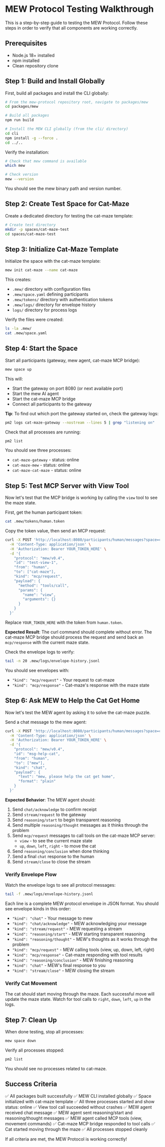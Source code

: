 # MEW Protocol Testing Walkthrough

This is a step-by-step guide to testing the MEW Protocol. Follow these steps in order to verify that all components are working correctly.

## Prerequisites

- Node.js 18+ installed
- npm installed
- Clean repository clone

## Step 1: Build and Install Globally

First, build all packages and install the CLI globally:

```bash
# From the mew-protocol repository root, navigate to packages/mew
cd packages/mew

# Build all packages
npm run build

# Install the MEW CLI globally (from the cli/ directory)
cd cli
npm install -g --force .
cd ../..
```

Verify the installation:

```bash
# Check that mew command is available
which mew

# Check version
mew --version
```

You should see the mew binary path and version number.

## Step 2: Create Test Space for Cat-Maze

Create a dedicated directory for testing the cat-maze template:

```bash
# Create test directory
mkdir -p spaces/cat-maze-test
cd spaces/cat-maze-test
```

## Step 3: Initialize Cat-Maze Template

Initialize the space with the cat-maze template:

```bash
mew init cat-maze --name cat-maze
```

This creates:
- `.mew/` directory with configuration files
- `.mew/space.yaml` defining participants
- `.mew/tokens/` directory with authentication tokens
- `.mew/logs/` directory for envelope history
- `logs/` directory for process logs

Verify the files were created:

```bash
ls -la .mew/
cat .mew/space.yaml
```

## Step 4: Start the Space

Start all participants (gateway, mew agent, cat-maze MCP bridge):

```bash
mew space up
```

This will:
- Start the gateway on port 8080 (or next available port)
- Start the mew AI agent
- Start the cat-maze MCP bridge
- Connect all participants to the gateway

**Tip**: To find out which port the gateway started on, check the gateway logs:
```bash
pm2 logs cat-maze-gateway --nostream --lines 5 | grep "listening on"
```

Check that all processes are running:

```bash
pm2 list
```

You should see three processes:
- `cat-maze-gateway` - status: online
- `cat-maze-mew` - status: online
- `cat-maze-cat-maze` - status: online

## Step 5: Test MCP Server with View Tool

Now let's test that the MCP bridge is working by calling the `view` tool to see the maze state.

First, get the human participant token:

```bash
cat .mew/tokens/human.token
```

Copy the token value, then send an MCP request:

```bash
curl -X POST 'http://localhost:8080/participants/human/messages?space=cat-maze' \
  -H 'Content-Type: application/json' \
  -H 'Authorization: Bearer YOUR_TOKEN_HERE' \
  -d '{
    "protocol": "mew/v0.4",
    "id": "test-view-1",
    "from": "human",
    "to": ["cat-maze"],
    "kind": "mcp/request",
    "payload": {
      "method": "tools/call",
      "params": {
        "name": "view",
        "arguments": {}
      }
    }
  }'
```

Replace `YOUR_TOKEN_HERE` with the token from `human.token`.

**Expected Result**: The curl command should complete without error. The cat-maze MCP bridge should process the request and send back an `mcp/response` with the current maze state.

Check the envelope logs to verify:

```bash
tail -n 20 .mew/logs/envelope-history.jsonl
```

You should see envelopes with:
- `"kind": "mcp/request"` - Your request to cat-maze
- `"kind": "mcp/response"` - Cat-maze's response with the maze state

## Step 6: Ask MEW to Help the Cat Get Home

Now let's test the MEW agent by asking it to solve the cat-maze puzzle.

Send a chat message to the mew agent:

```bash
curl -X POST 'http://localhost:8080/participants/human/messages?space=cat-maze' \
  -H 'Content-Type: application/json' \
  -H 'Authorization: Bearer YOUR_TOKEN_HERE' \
  -d '{
    "protocol": "mew/v0.4",
    "id": "msg-help-cat",
    "from": "human",
    "to": ["mew"],
    "kind": "chat",
    "payload": {
      "text": "mew, please help the cat get home",
      "format": "plain"
    }
  }'
```

**Expected Behavior**: The MEW agent should:

1. Send `chat/acknowledge` to confirm receipt
2. Send `stream/request` to the gateway
3. Send `reasoning/start` to begin transparent reasoning
4. Send multiple `reasoning/thought` messages as it thinks through the problem
5. Send `mcp/request` messages to call tools on the cat-maze MCP server:
   - `view` - to see the current maze state
   - `up`, `down`, `left`, `right` - to move the cat
6. Send `reasoning/conclusion` when done thinking
7. Send a final `chat` response to the human
8. Send `stream/close` to close the stream

### Verify Envelope Flow

Watch the envelope logs to see all protocol messages:

```bash
tail -f .mew/logs/envelope-history.jsonl
```

Each line is a complete MEW protocol envelope in JSON format. You should see envelope kinds in this order:
- `"kind": "chat"` - Your message to mew
- `"kind": "chat/acknowledge"` - MEW acknowledging your message
- `"kind": "stream/request"` - MEW requesting a stream
- `"kind": "reasoning/start"` - MEW starting transparent reasoning
- `"kind": "reasoning/thought"` - MEW's thoughts as it works through the problem
- `"kind": "mcp/request"` - MEW calling tools (view, up, down, left, right)
- `"kind": "mcp/response"` - Cat-maze responding with tool results
- `"kind": "reasoning/conclusion"` - MEW finishing reasoning
- `"kind": "chat"` - MEW's final response to you
- `"kind": "stream/close"` - MEW closing the stream

### Verify Cat Movement

The cat should start moving through the maze. Each successful move will update the maze state. Watch for tool calls to `right`, `down`, `left`, `up` in the logs.

## Step 7: Clean Up

When done testing, stop all processes:

```bash
mew space down
```

Verify all processes stopped:

```bash
pm2 list
```

You should see no processes related to cat-maze.

## Success Criteria

✅ All packages built successfully
✅ MEW CLI installed globally
✅ Space initialized with cat-maze template
✅ All three processes started and show status: online
✅ View tool call succeeded without crashes
✅ MEW agent received chat message
✅ MEW agent sent reasoning/start and reasoning/thought messages
✅ MEW agent called MCP tools (view, movement commands)
✅ Cat-maze MCP bridge responded to tool calls
✅ Cat started moving through the maze
✅ All processes stopped cleanly

If all criteria are met, the MEW Protocol is working correctly!
